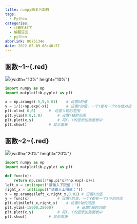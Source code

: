 ```yaml
---
title: numpy画复合函数
tags:
  - Python
categories:
  - 计算机科学
  - 编程语言
  - python
abbrlink: 8075134e
date: 2022-05-09 08:40:57
---
```


## 函数~1~{.red}

![](https://cdn.jsdelivr.net/gh/0000rookie/imgs/2022051002.png){width="10%" height="10%"}

```python mark:1-10
import numpy as np
import matplotlib.pyplot as plt

x = np.arange(-5,5,0.01)	# 设置X的值
y = 1/(1+np.exp(-x)) 		# 设置Y的值，一个Y都有一个X与他对应
plt.xlim(-6,6) 		#　设置Ｘ轴的范围
plt.ylim(0.0,1.0) 		# 设置Y轴的范围
plt.plot(x,y) 			# 将X、Y的值添加到面板中
plt.show() 			# 显示面板
```

## 函数~2~{.red}

![](https://cdn.jsdelivr.net/gh/0000rookie/imgs/2022051939.png){width="20%" height="20%"}

```python mark:1-15
import numpy as np
import matplotlib.pyplot as plt

def func(x):
    return np.cos(2*np.pi*x)*np.exp(-x)+1
left_x = int(input("请输入下限值："))
right_x = int(input("请输入上限值："))
x = np.arange(left_x,right_x,0.01) # 设置X的值
y = func(x) 			# 设置Y的值，一个Y都有一个X与他对应
plt.xlim(left_x,right_x) 	# 设置X轴的范围
plt.ylim(-15000,25000)			 # 设置Y轴的范围
plt.plot(x,y) 			# 将X、Y的值添加到面板中
plt.show()			# 显示面板
```

